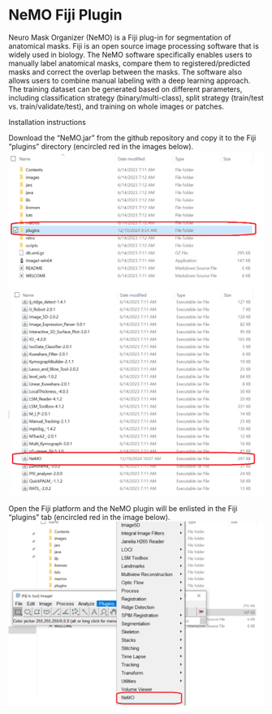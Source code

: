 # NeMO Fiji Plugin

Neuro Mask Organizer (NeMO) is a Fiji plug-in for segmentation of anatomical masks. Fiji is an open source image processing software that is widely used in biology. The NeMO software specifically enables users to manually label anatomical masks, compare them to registered/predicted masks and correct the overlap between the masks. The software also allows users to combine manual labeling with a deep learning approach. The training dataset can be generated based on different parameters, including classification strategy (binary/multi-class), split strategy (train/test vs. train/validate/test), and training on whole images or patches. 

Installation instructions

Download the “NeMO.jar” from the github repository and copy it to the Fiji “plugins” directory (encircled red in the images below).
<img src="images/NeMO1.png"/>
<img src="images/NeMO2.png"/>

Open the Fiji platform and the NeMO plugin will be enlisted in the Fiji “plugins” tab (encircled red in the image below). 
<img src="images/NeMO3.png"/>
